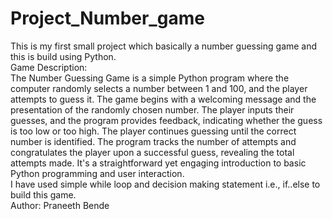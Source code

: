 # Project_Number_game
This is my first small project which basically a number guessing game and this is build using Python.
<br>
Game Description:
<br>
The Number Guessing Game is a simple Python program where the computer randomly selects a number between 1 and 100, and the player attempts to guess it. The game begins with a welcoming message and the presentation of the randomly chosen number. The player inputs their guesses, and the program provides feedback, indicating whether the guess is too low or too high. The player continues guessing until the correct number is identified. The program tracks the number of attempts and congratulates the player upon a successful guess, revealing the total attempts made. It's a straightforward yet engaging introduction to basic Python programming and user interaction.
<br>
I have used simple while loop and decision making statement i.e., if..else to build this game.
<br>
Author: Praneeth Bende